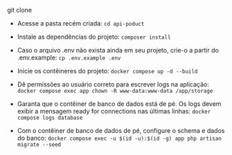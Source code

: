 git clone

- Acesse a pasta recém criada:
`cd api-poduct`

- Instale as dependências do projeto:
`composer install`

- Caso o arquivo .env não exista ainda em seu projeto, crie-o a partir do .env.example:
`cp .env.example .env`

- Inicie os contêineres do projeto:
`docker compose up -d --build` 

- Dê permissões ao usuário correto para escrever logs na aplicação:
`docker compose exec app chown -R www-data:www-data /app/storage`

- Garanta que o contêiner de banco de dados está de pé. Os logs devem exibir a mensagem ready for connections nas últimas linhas:
`docker compose logs database`

- Com o contêiner de banco de dados de pé, configure o schema e dados do banco:
`docker compose exec -u $(id -u):$(id -g) app php artisan migrate --seed`

